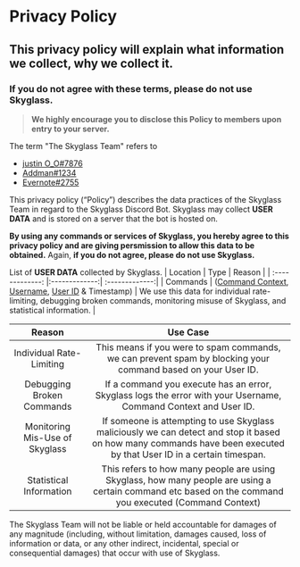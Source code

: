 # Privacy Policy
## This privacy policy will explain what information we collect, why we collect it.
### If you do not agree with these terms, please do not use Skyglass.

> **We highly encourage you to disclose this Policy to members upon entry to your server.**

The term "The Skyglass Team" refers to 
- [justin O_O#7876](https://discord.com/users/838605341750591489) 
- [Addman#1234](https://discord.com/users/351132215700357131) 
- [Evernote#2755](https://discord.com/users/177750582818242561)

This privacy policy (“Policy”) describes the data practices of the Skyglass Team in regard to the Skyglass Discord Bot.
Skyglass may collect **USER DATA** and is stored on a server that the bot is hosted on.

__By using any commands or services of Skyglass, you hereby agree to this privacy policy and are giving persmission to allow this data to be obtained.__
Again, **if you do not agree, please do not use Skyglass.**


List of **USER DATA** collected by Skyglass.
| Location        | Type           | Reason  |
| :-------------: |:-------------:| :-------------:|
| Commands      | ([Command Context](https://discordpy.readthedocs.io/en/stable/ext/commands/api.html?highlight=context#context), [Username](https://discord.com/developers/docs/game-sdk/users#data-models#Username), [User ID](https://discord.com/developers/docs/game-sdk/users#data-models#Id) & Timestamp)  | We use this data for individual rate-limiting, debugging broken commands, monitoring misuse of Skyglass, and statistical information.  |


| Reason        | Use Case           |
| :-------------: |:-------------:|
| Individual Rate-Limiting      | This means if you were to spam commands, we can prevent spam by blocking your command based on your User ID.  | 
| Debugging Broken Commands      | If a command you execute has an error, Skyglass logs the error with your Username, Command Context and User ID.  | 
| Monitoring Mis-Use of Skyglass      | If someone is attempting to use Skyglass maliciously we can detect and stop it based on how many commands have been executed by that User ID in a certain timespan.  | 
| Statistical Information      | This refers to how many people are using Skyglass, how many people are using a certain command etc based on the command you executed (Command Context)  | 


The Skyglass Team will not be liable or held accountable for damages of any magnitude (including, without limitation, damages caused, loss of information or data, or any other indirect, incidental, special or consequential damages) that occur with use of Skyglass.
